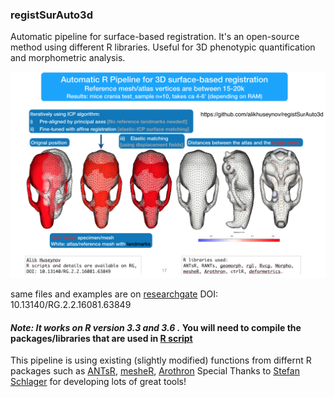 ### registSurAuto3d
Automatic pipeline for surface-based registration.
It's an open-source method using different R libraries. Useful for 3D phenotypic quantification and morphometric analysis.

![pipeline overview](https://github.com/alikhuseynov/registSurAuto3d/blob/master/pipeline_overview.png)

same files and examples are on [researchgate](https://www.researchgate.net/publication/327022430_Automatic_R_Pipeline_for_3D_surface-based_registration)
DOI: 10.13140/RG.2.2.16081.63849 

#### *Note: It works on R version 3.3 and 3.6 .* You will need to compile the packages/libraries that are used in [R script]( https://github.com/alikhuseynov/registSurAuto3d/blob/master/pipeline_example.R)

This pipeline is using existing (slightly modified) functions from differnt R packages such as [ANTsR](https://github.com/ANTsX/ANTsR), [mesheR](https://github.com/zarquon42b/mesheR), [Arothron](https://github.com/Arothron/Arothron)
Special Thanks to [Stefan Schlager](https://github.com/zarquon42b) for developing lots of great tools!
